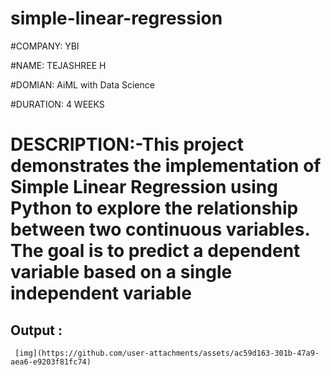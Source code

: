 # simple-linear-regression

#COMPANY: YBI

#NAME: TEJASHREE H

#DOMIAN:  AiML with Data Science

#DURATION: 4 WEEKS

# DESCRIPTION:-This project demonstrates the implementation of Simple Linear Regression using Python to explore the relationship between two continuous variables. The goal is to predict a dependent variable based on a single independent variable 

## Output :
     [img](https://github.com/user-attachments/assets/ac59d163-301b-47a9-aea6-e9203f81fc74)
